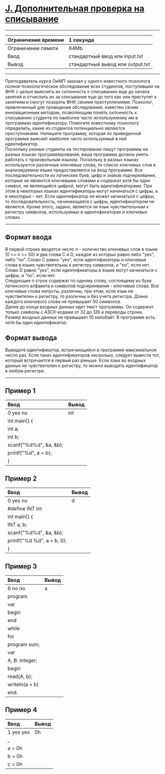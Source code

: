 # [J. Дополнительная проверка на списывание](https://contest.yandex.ru/contest/27665/problems/J/)

---
| Ограничение времени | 1 секунда |
| :--- |:--- |
| Ограничение памяти | 64Mb |
| Ввод | стандартный ввод или input.txt |
| Вывод | стандартный вывод или output.txt |
---
Преподаватель курса ОиМП заказал у одного известного психолога полное психологическое обследование всех студентов, поступивших на ФНК с целью выяснить их склонность к списыванию еще до начала занятий и отчислить их за списывание еще до того как они приступят к занятиям и смогут позорить ФНК своими преступлениями. Психолог, привлеченный для проведения обследования, известен своим инновационным методом, позволяющим понять склонность к списыванию студента по наиболее часто используемому им в программах идентификатору. Помогите известному психологу определить, какие из студентов потенциально являются преступниками. Напишите программу, которая по приведенной программе выяснит наиболее часто используемый в ней идентификатор.  
Поскольку разные студенты на тестировании пишут программы на разных языках программирования, ваша программа должна уметь работать с произвольным языком. Поскольку в разных языках используются различные ключевые слова, то список ключевых слов в анализируемом языке предоставляется на вход программе. Все последовательности из латинских букв, цифр и знаков подчеркивания, которые не являются ключевыми словами и содержат хотя бы один символ, не являющийся цифрой, могут быть идентификаторами. При этом в некоторых языках идентификаторы могут начинаться с цифры, а в некоторых - нет. Если идентификатор не может начинаться с цифры, то последовательность, начинающаяся с цифры, идентификатором не является. Кроме этого, задано, является ли язык чувствительным к регистру символов, используемых в идентификаторах и ключевых словах.

---
## Формат ввода
В первой строке вводятся число n - количество ключевых слов в языке (0 <= n <= 50) и два слова C и D, каждое из которых равно либо "yes", либо "no". Слово C равно "yes", если идентификаторы и ключевые слова в языке чувствительны к регистру символов, и "no", если нет. Слово D равно "yes", если идентификаторы в языке могут начинаться с цифры, и "no", если нет.  
Следующие n строк содержат по одному слову, состоящему из букв латинского алфавита и символов подчеркивания - ключевые слова. Все ключевые слова непусты, различны, при этом, если язык не чувствителен к регистру, то различны и без учета регистра. Длина каждого ключевого слова не превышает 50 символов.  
Далее до конца входных данных идет текст программы. Он содержит только символы с ASCII-кодами от 32 до 126 и переводы строки.  
Размер входных данных не превышает 10 килобайт. В программе есть хотя бы один идентификатор.

## Формат вывода
Выведите идентификатор, встречающийся в программе максимальное число раз. Если таких идентификаторов несколько, следует вывести тот, который встречается в первый раз раньше. Если язык во входных данных не чувствителен к регистру, то можно выводить идентификатор в любом регистре.

---
## Пример 1

| Ввод | Вывод |
| :--- | :--- |
| 0 yes no | int |
| int main() { |  |
|   int a; |  |
| int b; |  |
|   scanf("%d%d", &a, &b); |  |
|   printf("%d", a + b); |  |
| } |  |

## Пример 2

| Ввод | Вывод |
| :--- | :--- |
| 0 yes no | d |
| #define INT int |  |
| int main() { |  |
|   INT a, b; |  |
|   scanf("%d%d", &a, &b); |  |
|   printf("%d %d", a + b, 0); |  |
| } |  |

## Пример 3

| Ввод | Вывод |
| :--- | :--- |
| 6 no no | a |
| program |  |
| var |  |
| begin |  |
| end |  |
| while |  |
| for |  |
| program sum; |  |
| var |  |
|   A, B: integer; |  |
| begin |  |
|   read(A, b); |  |
|   writeln(a + b) |  |
| end. |  |

## Пример 4

| Ввод | Вывод |
| :--- | :--- |
| 1 yes yes | 0h |
| _ |  |
| a = 0h |  |
| b = 0h |  |
| c = 0h |  |
